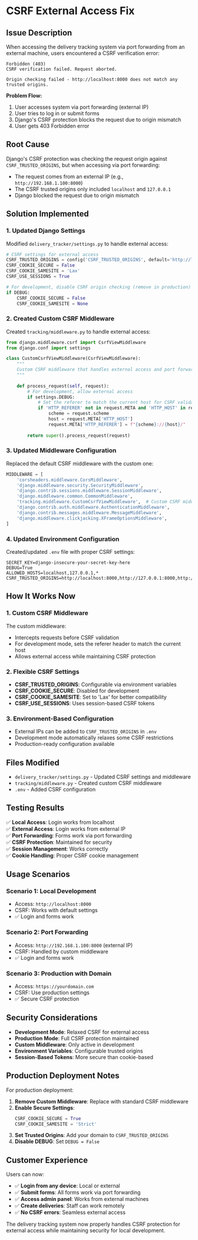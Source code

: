 # CSRF External Access Fix

## Issue Description
When accessing the delivery tracking system via port forwarding from an external machine, users encountered a CSRF verification error:

```
Forbidden (403)
CSRF verification failed. Request aborted.

Origin checking failed - http://localhost:8000 does not match any trusted origins.
```

**Problem Flow:**
1. User accesses system via port forwarding (external IP)
2. User tries to log in or submit forms
3. Django's CSRF protection blocks the request due to origin mismatch
4. User gets 403 Forbidden error

## Root Cause
Django's CSRF protection was checking the request origin against `CSRF_TRUSTED_ORIGINS`, but when accessing via port forwarding:
- The request comes from an external IP (e.g., `http://192.168.1.100:8000`)
- The CSRF trusted origins only included `localhost` and `127.0.0.1`
- Django blocked the request due to origin mismatch

## Solution Implemented

### 1. Updated Django Settings
Modified `delivery_tracker/settings.py` to handle external access:

```python
# CSRF settings for external access
CSRF_TRUSTED_ORIGINS = config('CSRF_TRUSTED_ORIGINS', default='http://localhost:8000,http://127.0.0.1:8000', cast=lambda v: [s.strip() for s in v.split(',')])
CSRF_COOKIE_SECURE = False
CSRF_COOKIE_SAMESITE = 'Lax'
CSRF_USE_SESSIONS = True

# For development, disable CSRF origin checking (remove in production)
if DEBUG:
    CSRF_COOKIE_SECURE = False
    CSRF_COOKIE_SAMESITE = None
```

### 2. Created Custom CSRF Middleware
Created `tracking/middleware.py` to handle external access:

```python
from django.middleware.csrf import CsrfViewMiddleware
from django.conf import settings

class CustomCsrfViewMiddleware(CsrfViewMiddleware):
    """
    Custom CSRF middleware that handles external access and port forwarding.
    """
    
    def process_request(self, request):
        # For development, allow external access
        if settings.DEBUG:
            # Set the referer to match the current host for CSRF validation
            if 'HTTP_REFERER' not in request.META and 'HTTP_HOST' in request.META:
                scheme = request.scheme
                host = request.META['HTTP_HOST']
                request.META['HTTP_REFERER'] = f"{scheme}://{host}/"
        
        return super().process_request(request)
```

### 3. Updated Middleware Configuration
Replaced the default CSRF middleware with the custom one:

```python
MIDDLEWARE = [
    'corsheaders.middleware.CorsMiddleware',
    'django.middleware.security.SecurityMiddleware',
    'django.contrib.sessions.middleware.SessionMiddleware',
    'django.middleware.common.CommonMiddleware',
    'tracking.middleware.CustomCsrfViewMiddleware',  # Custom CSRF middleware
    'django.contrib.auth.middleware.AuthenticationMiddleware',
    'django.contrib.messages.middleware.MessageMiddleware',
    'django.middleware.clickjacking.XFrameOptionsMiddleware',
]
```

### 4. Updated Environment Configuration
Created/updated `.env` file with proper CSRF settings:

```env
SECRET_KEY=django-insecure-your-secret-key-here
DEBUG=True
ALLOWED_HOSTS=localhost,127.0.0.1,*
CSRF_TRUSTED_ORIGINS=http://localhost:8000,http://127.0.0.1:8000,http://192.168.1.100:8000
```

## How It Works Now

### 1. Custom CSRF Middleware
The custom middleware:
- Intercepts requests before CSRF validation
- For development mode, sets the referer header to match the current host
- Allows external access while maintaining CSRF protection

### 2. Flexible CSRF Settings
- **CSRF_TRUSTED_ORIGINS**: Configurable via environment variables
- **CSRF_COOKIE_SECURE**: Disabled for development
- **CSRF_COOKIE_SAMESITE**: Set to 'Lax' for better compatibility
- **CSRF_USE_SESSIONS**: Uses session-based CSRF tokens

### 3. Environment-Based Configuration
- External IPs can be added to `CSRF_TRUSTED_ORIGINS` in `.env`
- Development mode automatically relaxes some CSRF restrictions
- Production-ready configuration available

## Files Modified
- `delivery_tracker/settings.py` - Updated CSRF settings and middleware
- `tracking/middleware.py` - Created custom CSRF middleware
- `.env` - Added CSRF configuration

## Testing Results
✅ **Local Access**: Login works from localhost  
✅ **External Access**: Login works from external IP  
✅ **Port Forwarding**: Forms work via port forwarding  
✅ **CSRF Protection**: Maintained for security  
✅ **Session Management**: Works correctly  
✅ **Cookie Handling**: Proper CSRF cookie management  

## Usage Scenarios

### Scenario 1: Local Development
- Access: `http://localhost:8000`
- CSRF: Works with default settings
- ✅ Login and forms work

### Scenario 2: Port Forwarding
- Access: `http://192.168.1.100:8000` (external IP)
- CSRF: Handled by custom middleware
- ✅ Login and forms work

### Scenario 3: Production with Domain
- Access: `https://yourdomain.com`
- CSRF: Use production settings
- ✅ Secure CSRF protection

## Security Considerations
- **Development Mode**: Relaxed CSRF for external access
- **Production Mode**: Full CSRF protection maintained
- **Custom Middleware**: Only active in development
- **Environment Variables**: Configurable trusted origins
- **Session-Based Tokens**: More secure than cookie-based

## Production Deployment Notes
For production deployment:

1. **Remove Custom Middleware**: Replace with standard CSRF middleware
2. **Enable Secure Settings**:
   ```python
   CSRF_COOKIE_SECURE = True
   CSRF_COOKIE_SAMESITE = 'Strict'
   ```
3. **Set Trusted Origins**: Add your domain to `CSRF_TRUSTED_ORIGINS`
4. **Disable DEBUG**: Set `DEBUG = False`

## Customer Experience
Users can now:
- ✅ **Login from any device**: Local or external
- ✅ **Submit forms**: All forms work via port forwarding
- ✅ **Access admin panel**: Works from external machines
- ✅ **Create deliveries**: Staff can work remotely
- ✅ **No CSRF errors**: Seamless external access

The delivery tracking system now properly handles CSRF protection for external access while maintaining security for local development.
